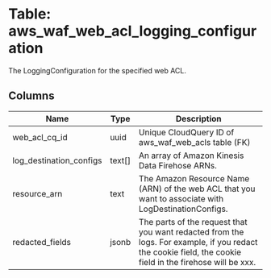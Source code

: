 
# Table: aws_waf_web_acl_logging_configuration
The LoggingConfiguration for the specified web ACL.
## Columns
| Name        | Type           | Description  |
| ------------- | ------------- | -----  |
|web_acl_cq_id|uuid|Unique CloudQuery ID of aws_waf_web_acls table (FK)|
|log_destination_configs|text[]|An array of Amazon Kinesis Data Firehose ARNs.|
|resource_arn|text|The Amazon Resource Name (ARN) of the web ACL that you want to associate with LogDestinationConfigs.|
|redacted_fields|jsonb|The parts of the request that you want redacted from the logs. For example, if you redact the cookie field, the cookie field in the firehose will be xxx.|
